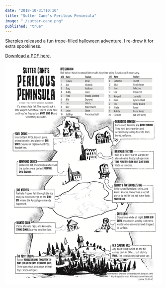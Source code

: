 ```yaml
---
date: "2018-10-31T10:10"
title: "Sutter Cane's Perilous Peninsula"
image: "./sutter-cane.png"
published: "true"
---
```


[Skerples](https://coinsandscrolls.blogspot.com) released a fun trope-filled [halloween adventure](https://coinsandscrolls.blogspot.com/2018/10/osr-one-page-dungeon-sutter-canes.html). I re-drew it for extra spookiness.

[Download a PDF here](./sutter-cane.pdf).

[![Map of the perilous peninsula](sutter-cane.png)](./sutter-cane.pdf)
